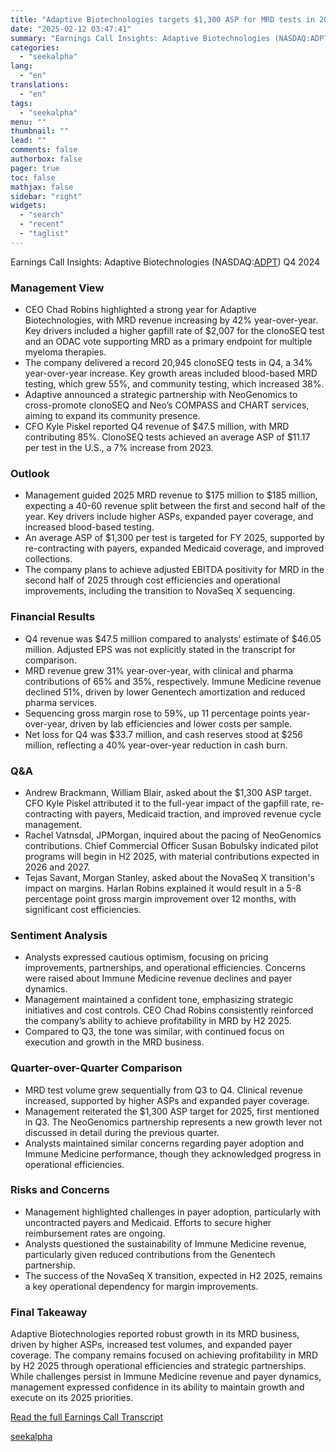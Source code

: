 ```yaml
---
title: "Adaptive Biotechnologies targets $1,300 ASP for MRD tests in 2025 driven by pricing improvements"
date: "2025-02-12 03:47:41"
summary: "Earnings Call Insights: Adaptive Biotechnologies (NASDAQ:ADPT) Q4 2024 Management View CEO Chad Robins highlighted a strong year for Adaptive Biotechnologies, with MRD revenue increasing by 42% year-over-year. Key drivers included a higher gapfill rate of $2,007 for the clonoSEQ test and an ODAC vote supporting MRD as a primary endpoint..."
categories:
  - "seekalpha"
lang:
  - "en"
translations:
  - "en"
tags:
  - "seekalpha"
menu: ""
thumbnail: ""
lead: ""
comments: false
authorbox: false
pager: true
toc: false
mathjax: false
sidebar: "right"
widgets:
  - "search"
  - "recent"
  - "taglist"
---
```


Earnings Call Insights: Adaptive Biotechnologies (NASDAQ:[ADPT](https://seekingalpha.com/symbol/ADPT "Adaptive Biotechnologies Corporation")) Q4 2024

### Management View

* CEO Chad Robins highlighted a strong year for Adaptive Biotechnologies, with MRD revenue increasing by 42% year-over-year. Key drivers included a higher gapfill rate of $2,007 for the clonoSEQ test and an ODAC vote supporting MRD as a primary endpoint for multiple myeloma therapies.
* The company delivered a record 20,945 clonoSEQ tests in Q4, a 34% year-over-year increase. Key growth areas included blood-based MRD testing, which grew 55%, and community testing, which increased 38%.
* Adaptive announced a strategic partnership with NeoGenomics to cross-promote clonoSEQ and Neo’s COMPASS and CHART services, aiming to expand its community presence.
* CFO Kyle Piskel reported Q4 revenue of $47.5 million, with MRD contributing 85%. ClonoSEQ tests achieved an average ASP of $11.17 per test in the U.S., a 7% increase from 2023.

### Outlook

* Management guided 2025 MRD revenue to $175 million to $185 million, expecting a 40-60 revenue split between the first and second half of the year. Key drivers include higher ASPs, expanded payer coverage, and increased blood-based testing.
* An average ASP of $1,300 per test is targeted for FY 2025, supported by re-contracting with payers, expanded Medicaid coverage, and improved collections.
* The company plans to achieve adjusted EBITDA positivity for MRD in the second half of 2025 through cost efficiencies and operational improvements, including the transition to NovaSeq X sequencing.

### Financial Results

* Q4 revenue was $47.5 million compared to analysts’ estimate of $46.05 million. Adjusted EPS was not explicitly stated in the transcript for comparison.
* MRD revenue grew 31% year-over-year, with clinical and pharma contributions of 65% and 35%, respectively. Immune Medicine revenue declined 51%, driven by lower Genentech amortization and reduced pharma services.
* Sequencing gross margin rose to 59%, up 11 percentage points year-over-year, driven by lab efficiencies and lower costs per sample.
* Net loss for Q4 was $33.7 million, and cash reserves stood at $256 million, reflecting a 40% year-over-year reduction in cash burn.

### Q&A

* Andrew Brackmann, William Blair, asked about the $1,300 ASP target. CFO Kyle Piskel attributed it to the full-year impact of the gapfill rate, re-contracting with payers, Medicaid traction, and improved revenue cycle management.
* Rachel Vatnsdal, JPMorgan, inquired about the pacing of NeoGenomics contributions. Chief Commercial Officer Susan Bobulsky indicated pilot programs will begin in H2 2025, with material contributions expected in 2026 and 2027.
* Tejas Savant, Morgan Stanley, asked about the NovaSeq X transition's impact on margins. Harlan Robins explained it would result in a 5-8 percentage point gross margin improvement over 12 months, with significant cost efficiencies.

### Sentiment Analysis

* Analysts expressed cautious optimism, focusing on pricing improvements, partnerships, and operational efficiencies. Concerns were raised about Immune Medicine revenue declines and payer dynamics.
* Management maintained a confident tone, emphasizing strategic initiatives and cost controls. CEO Chad Robins consistently reinforced the company’s ability to achieve profitability in MRD by H2 2025.
* Compared to Q3, the tone was similar, with continued focus on execution and growth in the MRD business.

### Quarter-over-Quarter Comparison

* MRD test volume grew sequentially from Q3 to Q4. Clinical revenue increased, supported by higher ASPs and expanded payer coverage.
* Management reiterated the $1,300 ASP target for 2025, first mentioned in Q3. The NeoGenomics partnership represents a new growth lever not discussed in detail during the previous quarter.
* Analysts maintained similar concerns regarding payer adoption and Immune Medicine performance, though they acknowledged progress in operational efficiencies.

### Risks and Concerns

* Management highlighted challenges in payer adoption, particularly with uncontracted payers and Medicaid. Efforts to secure higher reimbursement rates are ongoing.
* Analysts questioned the sustainability of Immune Medicine revenue, particularly given reduced contributions from the Genentech partnership.
* The success of the NovaSeq X transition, expected in H2 2025, remains a key operational dependency for margin improvements.

### Final Takeaway

Adaptive Biotechnologies reported robust growth in its MRD business, driven by higher ASPs, increased test volumes, and expanded payer coverage. The company remains focused on achieving profitability in MRD by H2 2025 through operational efficiencies and strategic partnerships. While challenges persist in Immune Medicine revenue and payer dynamics, management expressed confidence in its ability to maintain growth and execute on its 2025 priorities.

[Read the full Earnings Call Transcript](https://seekingalpha.com/symbol/ADPT/earnings/transcripts)

[seekalpha](https://seekingalpha.com/news/4406570-adaptive-biotechnologies-targets-1300-asp-for-mrd-tests-in-2025-driven-by-pricing)
